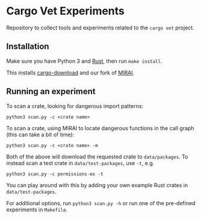 # Cargo Vet Experiments

Repository to collect tools and experiments related to the `cargo vet` project.

## Installation

Make sure you have Python 3 and [Rust](https://www.rust-lang.org/tools/install), then run `make install`.

This installs [cargo-download](https://crates.io/crates/cargo-download) and our fork of [MIRAI](https://github.com/facebookexperimental/MIRAI).

## Running an experiment

To scan a crate, looking for dangerous import patterns:
```
python3 scan.py -c <crate name>
```

To scan a crate, using MIRAI to locate dangerous functions in the call graph (this can take a bit of time):
```
python3 scan.py -c <crate name> -m
```

Both of the above will download the requested crate to `data/packages`. To instead scan a test crate in `data/test-packages`, use `-t`, e.g.
```
python3 scan.py -c permissions-ex -t
```

You can play around with this by adding your own example Rust crates in `data/test-packages`.

For additional options, run `python3 scan.py -h` or run one of the pre-defined experiments in `Makefile`.
